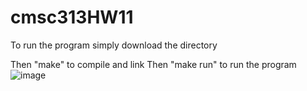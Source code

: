 # cmsc313HW11
To run the program simply download the directory

Then "make" to compile and link
Then "make run" to run the program
![image](https://github.com/user-attachments/assets/7116c063-a81a-4571-805b-977d7af99f6b)
